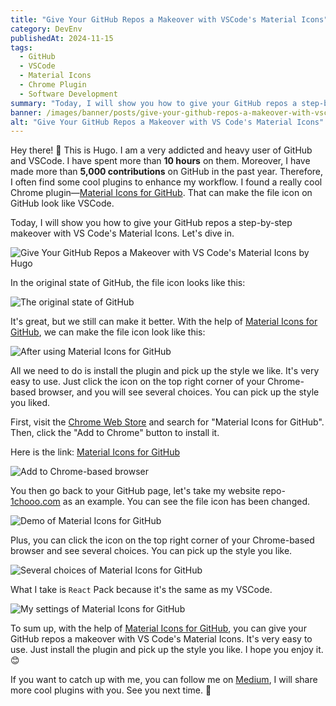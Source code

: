 ```yaml
---
title: "Give Your GitHub Repos a Makeover with VSCode's Material Icons"
category: DevEnv
publishedAt: 2024-11-15
tags: 
  - GitHub
  - VSCode
  - Material Icons
  - Chrome Plugin
  - Software Development
summary: "Today, I will show you how to give your GitHub repos a step-by-step makeover with VS Code's Material Icons. Let's dive in."
banner: /images/banner/posts/give-your-github-repos-a-makeover-with-vscodes-material-icons.png
alt: "Give Your GitHub Repos a Makeover with VS Code's Material Icons"
---
```


Hey there! 👋 This is Hugo. I am a very addicted and heavy user of GitHub and VSCode. I have spent more than **10 hours** on them. Moreover, I have made more than **5,000 contributions** on GitHub in the past year. Therefore, I often find some cool plugins to enhance my workflow. I found a really cool Chrome plugin—[Material Icons for GitHub]. That can make the file icon on GitHub look like VSCode.

Today, I will show you how to give your GitHub repos a step-by-step makeover with VS Code's Material Icons. Let's dive in.

![Give Your GitHub Repos a Makeover with VS Code's Material Icons by Hugo](/images/banner/posts/give-your-github-repos-a-makeover-with-vscodes-material-icons.png)

In the original state of GitHub, the file icon looks like this:

![The original state of GitHub](/images/posts/give-your-github-repos-a-makeover-with-vscodes-material-icons/before.png)

It's great, but we still can make it better. With the help of [Material Icons for GitHub], we can make the file icon look like this:

![After using Material Icons for GitHub](/images/posts/give-your-github-repos-a-makeover-with-vscodes-material-icons/final.png)

All we need to do is install the plugin and pick up the style we like. It's very easy to use. Just click the icon on the top right corner of your Chrome-based browser, and you will see several choices. You can pick up the style you liked.

First, visit the [Chrome Web Store](https://chromewebstore.google.com/) and search for "Material Icons for GitHub". Then, click the "Add to Chrome" button to install it.

Here is the link: [Material Icons for GitHub]

![Add to Chrome-based browser](/images/posts/give-your-github-repos-a-makeover-with-vscodes-material-icons/add-to-your-chrmoe-based-browser.png)

You then go back to your GitHub page, let's take my website repo-[1chooo.com](https://github.com/1chooo/1chooo.com) as an example. You can see the file icon has been changed.

![Demo of Material Icons for GitHub](/images/posts/give-your-github-repos-a-makeover-with-vscodes-material-icons/final.png)

Plus, you can click the icon on the top right corner of your Chrome-based browser and see several choices. You can pick up the style you like.

![Several choices of Material Icons for GitHub](/images/posts/give-your-github-repos-a-makeover-with-vscodes-material-icons/several-choices.png)

What I take is `React` Pack because it's the same as my VSCode.

![My settings of Material Icons for GitHub](/images/posts/give-your-github-repos-a-makeover-with-vscodes-material-icons/my-settings.png)


To sum up, with the help of [Material Icons for GitHub], you can give your GitHub repos a makeover with VS Code's Material Icons. It's very easy to use. Just install the plugin and pick up the style you like. I hope you enjoy it. 😊

If you want to catch up with me, you can follow me on [Medium](https://medium.com/@1chooo), I will share more cool plugins with you. See you next time. 👋


[Material Icons for GitHub]: https://chromewebstore.google.com/detail/material-icons-for-github/bggfcpfjbdkhfhfmkjpbhnkhnpjjeomc